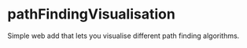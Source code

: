 # pathFindingVisualisation
Simple web add that lets you visualise different path finding algorithms.
